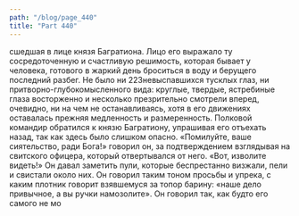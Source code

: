 ```yaml
---
path: "/blog/page_440"
title: "Part 440"
---
```


сшедшая в лице князя Багратиона. Лицо его выражало ту сосредоточенную и счастливую решимость, которая бывает у человека, готового в жаркий день броситься в воду и берущего последний разбег. Не было ни 223невыспавшихся тусклых глаз, ни притворно-глубокомысленного вида: круглые, твердые, ястребиные глаза восторженно и несколько презрительно смотрели вперед, очевидно, ни на чем не останавливаясь, хотя в его движениях оставалась прежняя медленность и размеренность.
Полковой командир обратился к князю Багратиону, упрашивая его отъехать назад, так как здесь было слишком опасно. «Помилуйте, ваше сиятельство, ради Бога!» говорил он, за подтверждением взглядывая на свитского офицера, который отвертывался от него. «Вот, изволите видеть!» Он давал заметить пули, которые беспрестанно визжали, пели и свистали около них. Он говорил таким тоном просьбы и упрека, с каким плотник говорит взявшемуся за топор барину: «наше дело привычное, а вы ручки намозолите». Он говорил так, как будто его самого не мо
